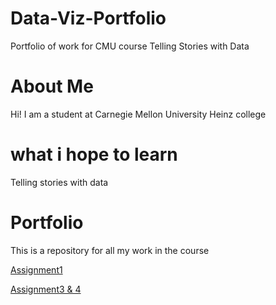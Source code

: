 # Data-Viz-Portfolio
Portfolio of work for CMU course Telling Stories with Data

# About Me 
Hi! I am a student at Carnegie Mellon University Heinz college

# what i hope to learn
Telling stories with data

# Portfolio
This is a repository for all my work in the course 

[Assignment1](/dataviz2.md)


[Assignment3 & 4](/Protein_Costs.md)
